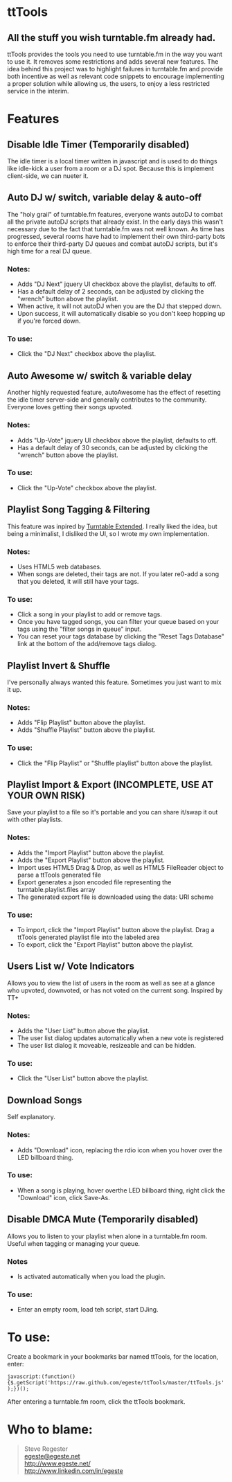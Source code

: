 # ttTools
## All the stuff you wish turntable.fm already had.

ttTools provides the tools you need to use turntable.fm in the way you want to use it. It removes some restrictions and adds several new features. The idea behind this project was to highlight failures in turntable.fm and provide both incentive as well as relevant code snippets to encourage implementing a proper solution while allowing us, the users, to enjoy a less restricted service in the interim.

# Features
## Disable Idle Timer (Temporarily disabled)
The idle timer is a local timer written in javascript and is used to do things like idle-kick a user from a room or a DJ spot. Because this is implement client-side, we can nueter it.

## Auto DJ w/ switch, variable delay & auto-off
The "holy grail" of turntable.fm features, everyone wants autoDJ to combat all the private autoDJ scripts that already exist. In the early days this wasn't necessary due to the fact that turntable.fm was not well known. As time has progressed, several rooms have had to implement their own third-party bots to enforce their third-party DJ queues and combat autoDJ scripts, but it's high time for a real DJ queue.

### Notes:
<ul>
	<li>Adds "DJ Next" jquery UI checkbox above the playlist, defaults to off.</li>
	<li>Has a default delay of 2 seconds, can be adjusted by clicking the "wrench" button above the playlist.</li>
	<li>When active, it will not autoDJ when you are the DJ that stepped down.</li>
	<li>Upon success, it will automatically disable so you don't keep hopping up if you're forced down.</li>
</ul>

### To use:
<ul>
	<li>Click the "DJ Next" checkbox above the playlist.</li>
</ul>

## Auto Awesome w/ switch & variable delay
Another highly requested feature, autoAwesome has the effect of resetting the idle timer server-side and generally contributes to the community. Everyone loves getting their songs upvoted.

### Notes:
<ul>
	<li>Adds "Up-Vote" jquery UI checkbox above the playlist, defaults to off.</li>
	<li>Has a default delay of 30 seconds, can be adjusted by clicking the "wrench" button above the playlist.</li>
</ul>

### To use:
<ul>
	<li>Click the "Up-Vote" checkbox above the playlist.</li>
</ul>

## Playlist Song Tagging & Filtering
This feature was inpired by [Turntable Extended](https://github.com/MarkReeder/Turntable.fm-Extensions 'Turntable Extended'). I really liked the idea, but being a minimalist, I disliked the UI, so I wrote my own implementation.

### Notes:
<ul>
	<li>Uses HTML5 web databases.</li>
	<li>When songs are deleted, their tags are not. If you later re0-add a song that you deleted, it will still have your tags.</li>
</ul>

### To use:
<ul>
	<li>Click a song in your playlist to add or remove tags.</li>
	<li>Once you have tagged songs, you can filter your queue based on your tags using the "filter songs in queue" input.</li>
	<li>You can reset your tags database by clicking the "Reset Tags Database" link at the bottom of the add/remove tags dialog.</li>
</ul>

## Playlist Invert & Shuffle
I've personally always wanted this feature. Sometimes you just want to mix it up.

### Notes:
<ul>
	<li>Adds "Flip Playlist" button above the playlist.</li>
	<li>Adds "Shuffle Playlist" button above the playlist.</li>
</ul>

### To use:
<ul>
	<li>Click the "Flip Playlist" or "Shuffle playlist" button above the playlist.</li>
</ul>

## Playlist Import & Export (INCOMPLETE, USE AT YOUR OWN RISK)
Save your playlist to a file so it's portable and you can share it/swap it out with other playlists.

### Notes:
<ul>
	<li>Adds the "Import Playlist" button above the playlist.</li>
	<li>Adds the "Export Playlist" button above the playlist.</li>
	<li>Import uses HTML5 Drag & Drop, as well as HTML5 FileReader object to parse a ttTools generated file</li>
	<li>Export generates a json encoded file representing the turntable.playlist.files array</li>
	<li>The generated export file is downloaded using the data: URI scheme</li>
</ul>

### To use:
<ul>
	<li>To import, click the "Import Playlist" button above the playlist. Drag a ttTools generated playlist file into the labeled area</li>
	<li>To export, click the "Export Playlist" button above the playlist.</li>
</ul>

## Users List w/ Vote Indicators
Allows you to view the list of users in the room as well as see at a glance who upvoted, downvoted, or has not voted on the current song. Inspired by TT+

### Notes:
<ul>
	<li>Adds the "User List" button above the playlist.</li>
	<li>The user list dialog updates automatically when a new vote is registered</li>
	<li>The user list dialog it moveable, resizeable and can be hidden.</li>
</ul>

### To use:
<ul>
	<li>Click the "User List" button above the playlist.</li>
</ul>

## Download Songs
Self explanatory.

### Notes:
<ul>
	<li>Adds "Download" icon, replacing the rdio icon when you hover over the LED billboard thing.</li>
</ul>

### To use:
<ul>
	<li>When a song is playing, hover overthe LED billboard thing, right click the "Download" icon, click Save-As.</li>
</ul>

## Disable DMCA Mute (Temporarily disabled)
Allows you to listen to your playlist when alone in a turntable.fm room. Useful when tagging or managing your queue.

### Notes
<ul>
	<li>Is activated automatically when you load the plugin.</li>
</ul>

### To use:
<ul>
	<li>Enter an empty room, load teh script, start DJing.</li>
</ul>

# To use:
Create a bookmark in your bookmarks bar named ttTools, for the location, enter:

`javascript:(function(){$.getScript('https://raw.github.com/egeste/ttTools/master/ttTools.js');})();`

After entering a turntable.fm room, click the ttTools bookmark.

# Who to blame:
> Steve Regester  
> egeste@egeste.net  
> http://www.egeste.net/  
> http://www.linkedin.com/in/egeste  
